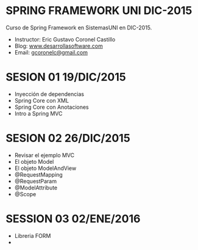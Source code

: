 # SPRING FRAMEWORK UNI DIC-2015

Curso de Spring Framework en SistemasUNI en DIC-2015.

- Instructor: Eric Gustavo Coronel Castillo
- Blog:       www.desarrollasoftware.com
- Email:      gcoronelc@gmail.com


# SESION 01 19/DIC/2015

- Inyección de dependencias
- Spring Core con XML
- Spring Core con Anotaciones
- Intro a Spring MVC

# SESION 02 26/DIC/2015

- Revisar el ejemplo MVC 
- El objeto Model
- El objeto ModelAndView
- @RequestMapping
- @RequestParam
- @ModelAttribute
- @Scope


# SESSION 03 02/ENE/2016

- Libreria FORM
- 

